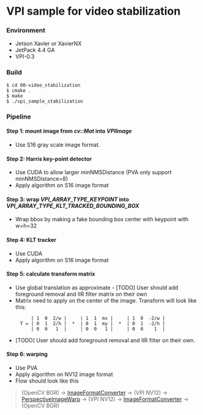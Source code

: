 # VPI sample for video stabilization

### Environment
* Jetson Xavier or XavierNX
* JetPack 4.4 GA
* VPI-0.3

### Build
```$ git clone https://github.com/AastaNV/00-video_stabilization.git
$ cd 00-video_stabilization
$ cmake .
$ make
$ ./vpi_sample_stabilization
```

### Pipeline
#### Step 1:  mount image from *cv::Mat* into *VPIImage*
- Use S16 gray scale image format.

#### Step 2: Harris key-point detector
- Use CUDA to allow larger minNMSDistance (PVA only support minNMSDistance=8)
- Apply algorithm on S16 image format

#### Step 3: wrap *VPI_ARRAY_TYPE_KEYPOINT* into *VPI_ARRAY_TYPE_KLT_TRACKED_BOUNDING_BOX*
- Wrap bbox by making a fake bounding box center with keypoint with w=h=32

#### Step 4: KLT tracker
- Use CUDA
- Apply algorithm on S16 image format

#### Step 5: calculate transform matrix
- Use global translation as approximate
        - [TODO] User should add foreground removal and IIR filter matrix on their own
- Matrix need to apply on the center of the image. Transform will look like this:
```
         | 1  0  2/w |     | 1  1  mx |     | 1  0  -2/w |
     T = | 0  1  2/h |  *  | 0  1  my |  *  | 0  1  -2/h |
         | 0  0   1  |     | 0  0   1 |     | 0  0    1  |
```
- [TODO] User should add foreground removal and IIR filter on their own.

#### Step 6: warping
- Use PVA
 - Apply algorithm on NV12 image format
- Flow should look like this
> (OpenCV BGR) 
-> [ImageFormatConverter](http://) -> (VPI NV12) 
-> [PerspectiveImageWarp](http://)  -> (VPI NV12) 
-> [ImageFormatConverter](http://) -> (OpenCV BGR)

